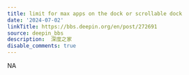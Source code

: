 ```yaml
---
title: limit for max apps on the dock or scrollable dock
date: '2024-07-02'
linkTitle: https://bbs.deepin.org/en/post/272691
source: deepin_bbs
description:  深度之家 
disable_comments: true
---
```

NA
